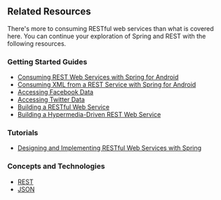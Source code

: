 ## Related Resources

There's more to consuming RESTful web services than what is covered here. You can continue your exploration of Spring and REST with the following resources.

### Getting Started Guides

* [Consuming REST Web Services with Spring for Android][gs-consuming-rest-android]
* [Consuming XML from a REST Service with Spring for Android][gs-consuming-rest-xml-android]
* [Accessing Facebook Data][gs-accessing-facebook]
* [Accessing Twitter Data][gs-accessing-twitter]
* [Building a RESTful Web Service][gs-rest-service]
* [Building a Hypermedia-Driven REST Web Service][gs-rest-hateoas]

[gs-rest-service]: /guides/gs/rest-service/
[gs-consuming-rest-android]: /guides/gs/consuming-rest-android/
[gs-rest-hateoas]: /guides/gs/rest-hateoas/
[gs-consuming-rest-xml-android]: /guides/gs/consuming-rest-xml-android/
[gs-accessing-facebook]: /guides/gs/accessing-facebook/
[gs-accessing-twitter]: /guides/gs/accessing-twitter/

### Tutorials

* [Designing and Implementing RESTful Web Services with Spring][tut-rest]

[tut-rest]: /guides/tutorials/rest

### Concepts and Technologies

* [REST][u-rest]
* [JSON][u-json]

[u-rest]: /understanding/REST
[u-json]: /understanding/JSON
